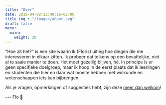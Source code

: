 ```yaml
---
title: "Over"
date: 2018-04-02T22:49:16+02:00
title_img : "/images/about.svg"
draft: false
menu:
  main:
    weight: 20
---
```

"Hoe zit het?" is een site waarin ik (Floris) uitleg hoe dingen die me interesseren in elkaar zitten. Ik probeer dat telkens op een bevattelijke, niet al te saaie manier te doen. Het moet gezellig blijven, hé. In principe is er  geen specifieke doelgroep, maar ik hoop in de eerst plaats dat ik leerlingen en studenten die hier en daar wat moeite hebben met wiskunde en wetenschappen iets kan bijbrengen.

Als je vragen, opmerkingen of suggesties hebt, zijn deze [meer dan welkom](/contact)!

--- Flo :wave:
